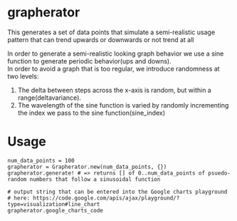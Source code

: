 grapherator
===========

This generates a set of data points that simulate a semi-realistic usage pattern that can trend upwards or downwards or not trend at all

In order to generate a semi-realistic looking graph behavior we use a sine function to generate periodic behavior(ups and downs).  
In order to avoid a graph that is too regular, we introduce randomness at two levels:

1. The delta between steps across the x-axis is random, but within a range(deltavariance). 
2. The wavelength of the sine function is varied by randomly incrementing the index we pass to the sine function(sine_index)


Usage
=====

    num_data_points = 100
    grapherator = Grapherator.new(num_data_points, {})
    grapherator.generate! # => returns [] of 0..num_data_points of psuedo-random numbers that follow a sinusoidal function

    # output string that can be entered into the Google charts playground 
    # here: https://code.google.com/apis/ajax/playground/?type=visualization#line_chart
    grapherator.google_charts_code 

